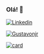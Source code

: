 
### Olá! 👋
[![Linkedin](https://img.shields.io/badge/LinkedIn-0077B5?style=for-the-badge&logo=linkedin&logoColor=white)](https://www.linkedin.com/in/gustaovnjr/)

[![Gustavonjr](https://github-readme-stats.vercel.app/api/top-langs/?username=Gustavonjr&hide=html&layout=compact&theme=dark)](https://github.com/Gustavonjr/)

[![card](https://github-readme-stats.vercel.app/api?username=Gustavonjr&theme=dark&show_icons=true)](https://github.com/Gustavonjr/)
